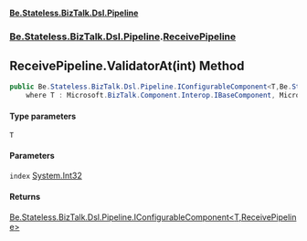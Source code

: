 #### [Be.Stateless.BizTalk.Dsl.Pipeline](README.md 'README')
### [Be.Stateless.BizTalk.Dsl.Pipeline](Be.Stateless.BizTalk.Dsl.Pipeline.md 'Be.Stateless.BizTalk.Dsl.Pipeline').[ReceivePipeline](ReceivePipeline.md 'Be.Stateless.BizTalk.Dsl.Pipeline.ReceivePipeline')

## ReceivePipeline.ValidatorAt<T>(int) Method

```csharp
public Be.Stateless.BizTalk.Dsl.Pipeline.IConfigurableComponent<T,Be.Stateless.BizTalk.Dsl.Pipeline.ReceivePipeline> ValidatorAt<T>(int index)
    where T : Microsoft.BizTalk.Component.Interop.IBaseComponent, Microsoft.BizTalk.Component.Interop.IPersistPropertyBag;
```
#### Type parameters

<a name='Be.Stateless.BizTalk.Dsl.Pipeline.ReceivePipeline.ValidatorAt_T_(int).T'></a>

`T`
#### Parameters

<a name='Be.Stateless.BizTalk.Dsl.Pipeline.ReceivePipeline.ValidatorAt_T_(int).index'></a>

`index` [System.Int32](https://docs.microsoft.com/en-us/dotnet/api/System.Int32 'System.Int32')

#### Returns
[Be.Stateless.BizTalk.Dsl.Pipeline.IConfigurableComponent&lt;](IConfigurableComponent_T,TScope_.md 'Be.Stateless.BizTalk.Dsl.Pipeline.IConfigurableComponent<T,TScope>')[T](ReceivePipeline.ValidatorAt_T_(int).md#Be.Stateless.BizTalk.Dsl.Pipeline.ReceivePipeline.ValidatorAt_T_(int).T 'Be.Stateless.BizTalk.Dsl.Pipeline.ReceivePipeline.ValidatorAt<T>(int).T')[,](IConfigurableComponent_T,TScope_.md 'Be.Stateless.BizTalk.Dsl.Pipeline.IConfigurableComponent<T,TScope>')[ReceivePipeline](ReceivePipeline.md 'Be.Stateless.BizTalk.Dsl.Pipeline.ReceivePipeline')[&gt;](IConfigurableComponent_T,TScope_.md 'Be.Stateless.BizTalk.Dsl.Pipeline.IConfigurableComponent<T,TScope>')